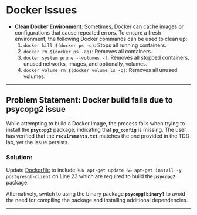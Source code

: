 # Docker Issues

- **Clean Docker Environment**: Sometimes, Docker can cache images or configurations that cause repeated errors. To ensure a fresh environment, the following Docker commands can be used to clean up:
  1. `docker kill $(docker ps -q)`: Stops all running containers.
  2. `docker rm $(docker ps -aq)`: Removes all containers.
  3. `docker system prune --volumes -f`: Removes all stopped containers, unused networks, images, and optionally, volumes.
  4. `docker volume rm $(docker volume ls -q)`: Removes all unused volumes.

---

## Problem Statement: Docker build fails due to psycopg2 issue

While attempting to build a Docker image, the process fails when trying to install the **`psycopg2`** package, indicating that **`pg_config`** is missing. The user has verified that the **`requirements.txt`** matches the one provided in the TDD lab, yet the issue persists.

### Solution:

Update [Dockerfile](https://github.com/nyu-devops/lab-flask-bdd/blob/c4654d806cdcc6e65f50126c050f4c52b3b5583f/Dockerfile#L23C1-L23C1)  to include `RUN apt-get update && apt-get install -y postgresql-client` on Line 23 which are required to build the **`psycopg2`** package.

Alternatively, switch to using the binary package **`psycopg[binary]`** to avoid the need for compiling the package and installing additional dependencies.

---
